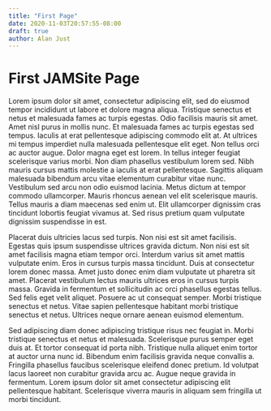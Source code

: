 ```yaml
---
title: "First Page"
date: 2020-11-03T20:57:55-08:00
draft: true
author: Alan Just
---
```


# First JAMSite Page

Lorem ipsum dolor sit amet, consectetur adipiscing elit, sed do eiusmod tempor incididunt ut labore et dolore magna aliqua. Tristique senectus et netus et malesuada fames ac turpis egestas. Odio facilisis mauris sit amet. Amet nisl purus in mollis nunc. Et malesuada fames ac turpis egestas sed tempus. Iaculis at erat pellentesque adipiscing commodo elit at. At ultrices mi tempus imperdiet nulla malesuada pellentesque elit eget. Non tellus orci ac auctor augue. Dolor magna eget est lorem. In tellus integer feugiat scelerisque varius morbi. Non diam phasellus vestibulum lorem sed. Nibh mauris cursus mattis molestie a iaculis at erat pellentesque. Sagittis aliquam malesuada bibendum arcu vitae elementum curabitur vitae nunc. Vestibulum sed arcu non odio euismod lacinia. Metus dictum at tempor commodo ullamcorper. Mauris rhoncus aenean vel elit scelerisque mauris. Tellus mauris a diam maecenas sed enim ut. Elit ullamcorper dignissim cras tincidunt lobortis feugiat vivamus at. Sed risus pretium quam vulputate dignissim suspendisse in est.

Placerat duis ultricies lacus sed turpis. Non nisi est sit amet facilisis. Egestas quis ipsum suspendisse ultrices gravida dictum. Non nisi est sit amet facilisis magna etiam tempor orci. Interdum varius sit amet mattis vulputate enim. Eros in cursus turpis massa tincidunt. Duis at consectetur lorem donec massa. Amet justo donec enim diam vulputate ut pharetra sit amet. Placerat vestibulum lectus mauris ultrices eros in cursus turpis massa. Gravida in fermentum et sollicitudin ac orci phasellus egestas tellus. Sed felis eget velit aliquet. Posuere ac ut consequat semper. Morbi tristique senectus et netus. Vitae sapien pellentesque habitant morbi tristique senectus et netus. Ultrices neque ornare aenean euismod elementum.

Sed adipiscing diam donec adipiscing tristique risus nec feugiat in. Morbi tristique senectus et netus et malesuada. Scelerisque purus semper eget duis at. Et tortor consequat id porta nibh. Tristique nulla aliquet enim tortor at auctor urna nunc id. Bibendum enim facilisis gravida neque convallis a. Fringilla phasellus faucibus scelerisque eleifend donec pretium. Id volutpat lacus laoreet non curabitur gravida arcu ac. Augue neque gravida in fermentum. Lorem ipsum dolor sit amet consectetur adipiscing elit pellentesque habitant. Scelerisque viverra mauris in aliquam sem fringilla ut morbi tincidunt.
